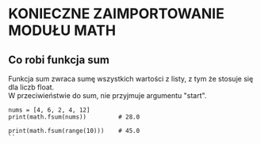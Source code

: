 # KONIECZNE ZAIMPORTOWANIE MODUŁU MATH

## Co robi funkcja sum  
Funkcja sum zwraca sumę wszystkich wartości z listy, z tym że stosuje się dla liczb float.  
W przeciwieństwie do sum, nie przyjmuje argumentu "start".  

```
nums = [4, 6, 2, 4, 12]
print(math.fsum(nums))         # 28.0

print(math.fsum(range(10)))    # 45.0
``
